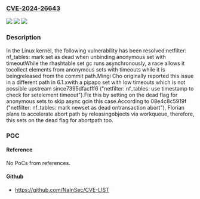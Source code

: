 ### [CVE-2024-26643](https://cve.mitre.org/cgi-bin/cvename.cgi?name=CVE-2024-26643)
![](https://img.shields.io/static/v1?label=Product&message=Linux&color=blue)
![](https://img.shields.io/static/v1?label=Version&message=1e4c03d530d8%3C%20406b0241d0eb%20&color=brighgreen)
![](https://img.shields.io/static/v1?label=Vulnerability&message=n%2Fa&color=brighgreen)

### Description

In the Linux kernel, the following vulnerability has been resolved:netfilter: nf_tables: mark set as dead when unbinding anonymous set with timeoutWhile the rhashtable set gc runs asynchronously, a race allows it tocollect elements from anonymous sets with timeouts while it is beingreleased from the commit path.Mingi Cho originally reported this issue in a different path in 6.1.xwith a pipapo set with low timeouts which is not possible upstream since7395dfacfff6 ("netfilter: nf_tables: use timestamp to check for setelement timeout").Fix this by setting on the dead flag for anonymous sets to skip async gcin this case.According to 08e4c8c5919f ("netfilter: nf_tables: mark newset as dead ontransaction abort"), Florian plans to accelerate abort path by releasingobjects via workqueue, therefore, this sets on the dead flag for abortpath too.

### POC

#### Reference
No PoCs from references.

#### Github
- https://github.com/NaInSec/CVE-LIST

